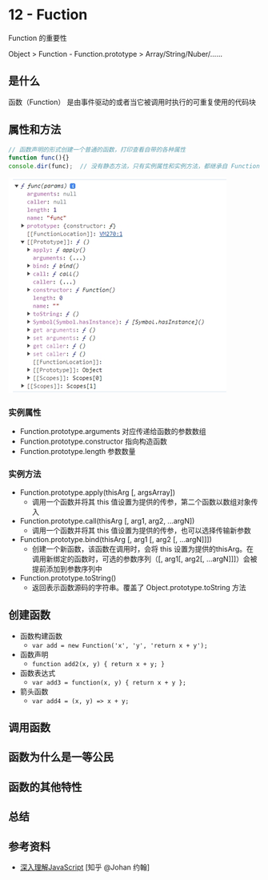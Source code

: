 # 12 - Fuction

Function 的重要性

Object > Function - Function.prototype > Array/String/Nuber/……

## 是什么

函数（Function） 是由事件驱动的或者当它被调用时执行的可重复使用的代码块

## 属性和方法

```javascript
// 函数声明的形式创建一个普通的函数，打印查看自带的各种属性
function func(){}
console.dir(func);  // 没有静态方法，只有实例属性和实例方法，都继承自 Function.prototype
```
![Function 的属性和方法](/static/WX_20231026112841.png)

### 实例属性

- Function.prototype.arguments 对应传递给函数的参数数组
- Function.prototype.constructor 指向构造函数
- Function.prototype.length 参数数量

### 实例方法

- Function.prototype.apply(thisArg [, argsArray])
  - 调用一个函数并将其 this 值设置为提供的传参，第二个函数以数组对象传入
- Function.prototype.call(thisArg [, arg1, arg2, ...argN])
  - 调用一个函数并将其 this 值设置为提供的传参，也可以选择传输新参数
- Function.prototype.bind(thisArg [, arg1 [, arg2 [, ...argN]]])
  - 创建一个新函数，该函数在调用时，会将 this 设置为提供的thisArg。在调用新绑定的函数时，可选的参数序列（[, arg1[, arg2[, ...argN]]]）会被提前添加到参数序列中
- Function.prototype.toString()
  - 返回表示函数源码的字符串。覆盖了 Object.prototype.toString 方法

## 创建函数

- 函数构建函数
  - `var add = new Function('x', 'y', 'return x + y');`
- 函数声明
  - `function add2(x, y) { return x + y; }`
- 函数表达式
  - `var add3 = function(x, y) { return x + y };`
- 箭头函数
  - `var add4 = (x, y) => x + y;`

## 调用函数

## 函数为什么是一等公民

## 函数的其他特性

## 总结




















## 参考资料

- [深入理解JavaScript](https://zhuanlan.zhihu.com/p/552619710) [知乎 @Johan 约翰]